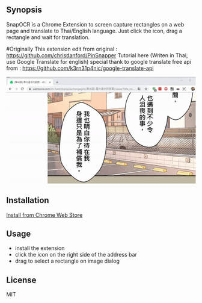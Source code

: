 ## Synopsis

SnapOCR is a Chrome Extension to screen capture rectangles on a web page and translate to Thai/English language.  Just click the icon, drag a rectangle and wait for translation.

#Originally 
This extension edit from original : https://github.com/chrisdanford/PinSnapper
Tutorial here (Writen in Thai, use Google Translate for english)
special thank to google translate free api from : https://github.com/k3rn31p4nic/google-translate-api


![animated screenshot](https://github.com/comdet/SnapOCR/raw/master/previews/preview.gif)

## Installation

[Install from Chrome Web Store](https://chrome.google.com/webstore/detail/snapocr/pjibeflfiekdfebnjcknejicggbcljmj)

## Usage

- install the extension
- click the icon on the right side of the address bar
- drag to select a rectangle on image dialog

## License

MIT
